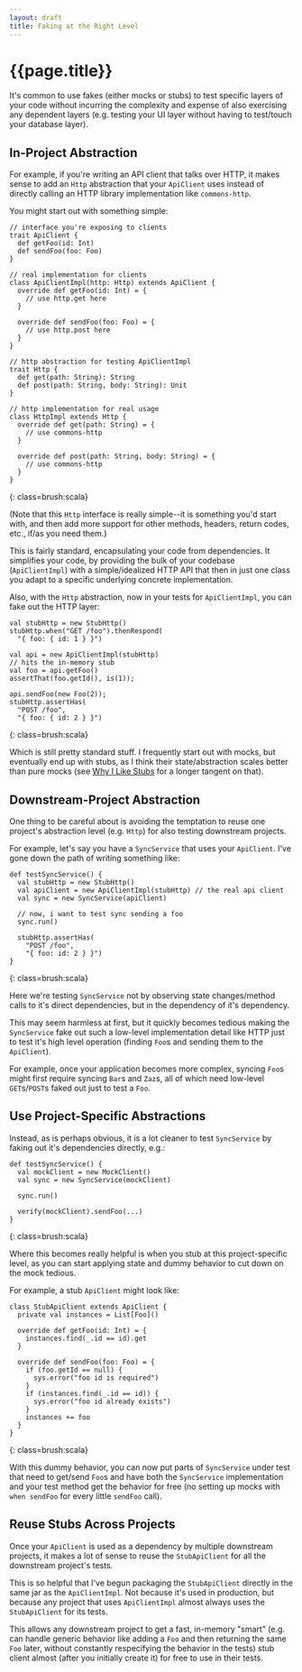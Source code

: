 ```yaml
---
layout: draft
title: Faking at the Right Level
---
```


{{page.title}}
==============

It's common to use fakes (either mocks or stubs) to test specific layers of your code without incurring the complexity and expense of also exercising any dependent layers (e.g. testing your UI layer without having to test/touch your database layer).

In-Project Abstraction
----------------------

For example, if you're writing an API client that talks over HTTP, it makes sense to add an `Http` abstraction that your `ApiClient` uses instead of directly calling an HTTP library implementation like `commons-http`.

You might start out with something simple:

    // interface you're exposing to clients
    trait ApiClient {
      def getFoo(id: Int)
      def sendFoo(foo: Foo)
    }

    // real implementation for clients
    class ApiClientImpl(http: Http) extends ApiClient {
      override def getFoo(id: Int) = {
        // use http.get here
      }

      override def sendFoo(foo: Foo) = {
        // use http.post here
      }
    }

    // http abstraction for testing ApiClientImpl
    trait Http {
      def get(path: String): String
      def post(path: String, body: String): Unit
    }

    // http implementation for real usage
    class HttpImpl extends Http {
      override def get(path: String) = {
        // use commons-http
      }

      override def post(path: String, body: String) = {
        // use commons-http
      }
    }
{: class=brush:scala}

(Note that this `Http` interface is really simple--it is something you'd start with, and then add more support for other methods, headers, return codes, etc., if/as you need them.)

This is fairly standard, encapsulating your code from dependencies. It simplifies your code, by providing the bulk of your codebase (`ApiClientImpl`) with a simple/idealized HTTP API that then in just one class you adapt to a specific underlying concrete implementation.

Also, with the `Http` abstraction, now in your tests for `ApiClientImpl`, you can fake out the HTTP layer:

    val stubHttp = new StubHttp()
    stubHttp.when("GET /foo").thenRespond(
      "{ foo: { id: 1 } }")

    val api = new ApiClientImpl(stubHttp)
    // hits the in-memory stub
    val foo = api.getFoo()
    assertThat(foo.getId(), is(1));

    api.sendFoo(new Foo(2));
    stubHttp.assertHas(
      "POST /foo",
      "{ foo: { id: 2 } }")
{: class=brush:scala}

Which is still pretty standard stuff. I frequently start out with mocks, but eventually end up with stubs, as I think their state/abstraction scales better than pure mocks (see [Why I Like Stubs](/2010/07/09/why-i-dont-like-mocks.html) for a longer tangent on that).

Downstream-Project Abstraction
------------------------------

One thing to be careful about is avoiding the temptation to reuse one project's abstraction level (e.g. `Http`) for also testing downstream projects.

For example, let's say you have a `SyncService` that uses your `ApiClient`. I've gone down the path of writing something like:

    def testSyncService() {
      val stubHttp = new StubHttp()
      val apiClient = new ApiClientImpl(stubHttp) // the real api client
      val sync = new SyncService(apiClient)

      // now, i want to test sync sending a foo
      sync.run()

      stubHttp.assertHas(
        "POST /foo",
        "{ foo: id: 2 } }")
    }
{: class=brush:scala}

Here we're testing `SyncService` not by observing state changes/method calls to it's direct dependencies, but in the dependency of it's dependency.

This may seem harmless at first, but it quickly becomes tedious making the `SyncService` fake out such a low-level implementation detail like HTTP just to test it's high level operation (finding `Foo`s and sending them to the `ApiClient`).

For example, once your application becomes more complex, syncing `Foo`s might first require syncing `Bar`s and `Zaz`s, all of which need low-level `GET`s/`POST`s faked out just to test a `Foo`.

Use Project-Specific Abstractions
---------------------------------

Instead, as is perhaps obvious, it is a lot cleaner to test `SyncService` by faking out it's dependencies directly, e.g.:

    def testSyncService() {
      val mockClient = new MockClient()
      val sync = new SyncService(mockClient)

      sync.run()

      verify(mockClient).sendFoo(...)
    }
{: class=brush:scala}

Where this becomes really helpful is when you stub at this project-specific level, as you can start applying state and dummy behavior to cut down on the mock tedious.

For example, a stub `ApiClient` might look like:

    class StubApiClient extends ApiClient {
      private val instances = List[Foo]()

      override def getFoo(id: Int) = {
        instances.find(_.id == id).get
      }

      override def sendFoo(foo: Foo) = {
        if (foo.getId == null) {
          sys.error("foo id is required")
        }
        if (instances.find(_.id == id)) {
          sys.error("foo id already exists")
        }
        instances += foo
      }
    }
{: class=brush:scala}

With this dummy behavior, you can now put parts of `SyncService` under test that need to get/send `Foo`s and have both the `SyncService` implementation and your test method get the behavior for free (no setting up mocks with `when sendFoo` for every little `sendFoo` call).

Reuse Stubs Across Projects
---------------------------

Once your `ApiClient` is used as a dependency by multiple downstream projects, it makes a lot of sense to reuse the `StubApiClient` for all the downstream project's tests.

This is so helpful that I've begun packaging the `StubApiClient` directly in the same jar as the `ApiClientImpl`. Not because it's used in production, but because any project that uses `ApiClientImpl` almost always uses the `StubApiClient` for its tests.

This allows any downstream project to get a fast, in-memory "smart" (e.g. can handle generic behavior like adding a `Foo` and then returning the same `Foo` later, without constantly respecifying the behavior in the tests) stub client almost (after you initially create it) for free to use in their tests.

